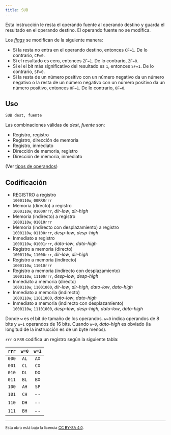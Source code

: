 ```yaml
---
title: SUB
---
```


Esta instrucción le resta el operando fuente al operando destino y guarda el resultado en el operando destino. El operando fuente no se modifica.

Los [_flags_](/docs/cpu/#flags) se modifican de la siguiente manera:

- Si la resta no entra en el operando destino, entonces `CF=1`. De lo contrario, `CF=0`.
- Si el resultado es cero, entonces `ZF=1`. De lo contrario, `ZF=0`.
- Si el el bit más significativo del resultado es `1`, entonces `SF=1`. De lo contrario, `SF=0`.
- Si la resta de un número positivo con un número negativo da un número negativo o la resta de un número negativo con un número positivo da un número positivo, entonces `OF=1`. De lo contrario, `OF=0`.

## Uso

```vonsim
SUB dest, fuente
```

Las combinaciones válidas de _dest_, _fuente_ son:

- Registro, registro
- Registro, dirección de memoria
- Registro, inmediato
- Dirección de memoria, registro
- Dirección de memoria, inmediato

(Ver [tipos de operandos](/docs/cpu/assembly/#operandos))

## Codificación

- REGISTRO a registro  
  `1000110w`, `00RRRrrr`
- Memoria (directo) a registro  
  `1000110w`, `01000rrr`, _dir-low_, _dir-high_
- Memoria (indirecto) a registro  
  `1000110w`, `01010rrr`
- Memoria (indirecto con desplazamiento) a registro  
  `1000110w`, `01100rrr`, _desp-low_, _desp-high_
- Inmediato a registro  
  `1000110w`, `01001rrr`, _dato-low_, _dato-high_
- Registro a memoria (directo)  
  `1000110w`, `11000rrr`, _dir-low_, _dir-high_
- Registro a memoria (indirecto)  
  `1000110w`, `11010rrr`
- Registro a memoria (indirecto con desplazamiento)  
  `1000110w`, `11100rrr`, _desp-low_, _desp-high_
- Inmediato a memoria (directo)  
  `1000110w`, `11001000`, _dir-low_, _dir-high_, _dato-low_, _dato-high_
- Inmediato a memoria (indirecto)  
  `1000110w`, `11011000`, _dato-low_, _dato-high_
- Inmediato a memoria (indirecto con desplazamiento)  
  `1000110w`, `11101000`, _desp-low_, _desp-high_, _dato-low_, _dato-high_

Donde `w` es el bit de tamaño de los operandos. `w=0` indica operandos de 8 bits y `w=1` operandos de 16 bits. Cuando `w=0`, _dato-high_ es obviado (la longitud de la instrucción es de un byte menos).

`rrr` o `RRR` codifica un registro según la siguiente tabla:

| `rrr` | `w=0` | `w=1` |
| :---: | :---: | :---: |
| `000` | `AL`  | `AX`  |
| `001` | `CL`  | `CX`  |
| `010` | `DL`  | `DX`  |
| `011` | `BL`  | `BX`  |
| `100` | `AH`  | `SP`  |
| `101` | `CH`  |  --   |
| `110` | `DH`  |  --   |
| `111` | `BH`  |  --   |

---

<small>Esta obra está bajo la licencia <a target="_blank" rel="license noopener noreferrer" href="http://creativecommons.org/licenses/by-sa/4.0/">CC BY-SA 4.0</a>.</small>
